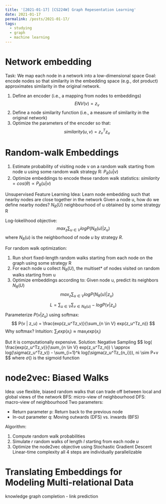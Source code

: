 ```yaml
---
title: '[2021-01-17] [CS224W] Graph Repesentation Learning'
date: 2021-01-17
permalink: /posts/2021-01-17/
tags:
  - studying
  - graph
  - machine learning
---
```


# Network embedding
Task: We map each node in a network into a low-dimensional space
Goal: encode nodes so that similarity in the embedding space (e.g., dot product) approximates similarity in the original network.


1. Define an encoder (i.e., a mapping from nodes to embeddings)
$$ ENV(v) = z_v$$
2. Define a node similarity function (i.e., a measure of similarity in the original network)
3. Optimize the parameters of the encoder so that:
$$similarity(u,v) = z_v^Tz_u$$

# Random-walk Embeddings
1. Estimate probability of visiting node v on a random walk starting from node u using some random walk strategy R: $P_R(u|v)$
2. Optimize embeddings to encode these random walk statistics: $similarity = cos(\theta) \propto P_R(u|v)$


Unsupervised Feature Learning
Idea: Learn node embedding such that nearby nodes are close together in the network
Given a node u, how do we define nearby nodes? $N_R(U)$ neighbourhood of u obtained by some strategy R

Log-lokelihood objective:
$$
max_z \sum_{u \in V} log P(N_R(u) | z_u)
$$
where $N_R(u)$ is the neighborhood of node $u$ by strategy $R$.

For random walk optimization:
1. Run short fixed-length random walks starting from each node on the graph using some strategy R
2. For each node u collect $N_R(U)$, the multiset* of nodes visited on random walks starting from u
3. Optimize embeddings according to: Given node u, predict its neighbors $N_R(U)$
$$
max_z \sum_{u \in V} log P(N_R(u) | z_u)
$$

$$
L = \sum_{u \in V} \sum_{v \in N_R(u)} -log P(v | z_u)
$$
Parameterize $P(v | z_u)$ using softmax:
$$
P(v | z_u) = \frac{exp(z_u^Tz_v)}{\sum_{n \in V} exp(z_u^Tz_n)}
$$
Why softmax? Intuition: $\sum_i exp(x_i) \approx \max_iexp(x_i)$

But it is computationally expensive.
Solution: Negative Sampling
$$
log( \frac{exp(z_u^Tz_v)}{\sum_{n \in V} exp(z_u^Tz_n)) \\
\approx log(\sigma(z_u^Tz_v)) - \sum_{i=1}^k log(\sigma(z_u^Tz_{n_i})), ni \sim P+v
$$
where $\sigma()$ is the sigmoid function

# node2vec: Biased Walks
Idea: use flexible, biased random walks that can trade off between local and global views of the network
BFS: micro-view of neighbourhood
DFS: macro-view of neighbourhood
Two parameters:
* Return parameter p: Return back to the previous node
* In-out parameter q: Moving outwards (DFS) vs. inwards (BFS)

Algorithm:
1) Compute random walk probabilities
2) Simulate $r$ random walks of length $l$ starting from each node $u$
3) Optimize the node2vec objective using Stochastic Gradient Descent
Linear-time complexity
all 4 steps are individually parallelizable

# Translating Embeddings for Modeling Multi-relational Data
knowledge graph completion - link prediction